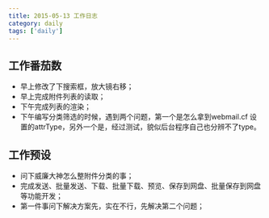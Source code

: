 ```yaml
---
title: 2015-05-13 工作日志
category: daily
tags: ['daily']
---
```


## 工作番茄数
- 早上修改了下搜索框，放大镜右移；
- 早上完成附件列表的读取；
- 下午完成列表的渲染；
- 下午编写分类筛选的时候，遇到两个问题，第一个是怎么拿到webmail.cf 设置的attrType，另外一个是，经过测试，貌似后台程序自己也分辨不了type。

## 工作预设
- 问下威廉大神怎么整附件分类的事；
- 完成发送、批量发送、下载、批量下载、预览、保存到网盘、批量保存到网盘等功能开发；
- 第一件事问下解决方案先，实在不行，先解决第二个问题；
